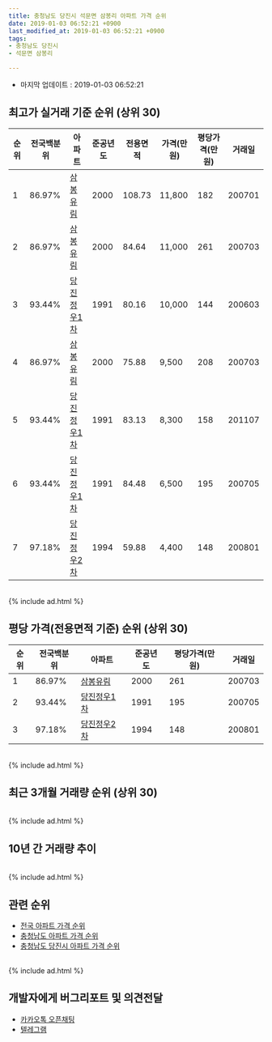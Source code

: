 ```yaml
---
title: 충청남도 당진시 석문면 삼봉리 아파트 가격 순위
date: 2019-01-03 06:52:21 +0900
last_modified_at: 2019-01-03 06:52:21 +0900
tags:
- 충청남도 당진시
- 석문면 삼봉리

---
```


* 마지막 업데이트 : 2019-01-03 06:52:21

## 최고가 실거래 기준 순위 (상위 30)


|순위|전국백분위|아파트|준공년도|전용면적|가격(만원)|평당가격(만원)|거래일|
|---|---|---|---|---|---|---|---|
|1|86.97%|[삼봉유림](https://search.naver.com/search.naver?query=%EC%B6%A9%EC%B2%AD%EB%82%A8%EB%8F%84+%EB%8B%B9%EC%A7%84%EC%8B%9C+%EC%84%9D%EB%AC%B8%EB%A9%B4+%EC%82%BC%EB%B4%89%EB%A6%AC+%EC%82%BC%EB%B4%89%EC%9C%A0%EB%A6%BC)|2000|108.73|11,800|182|200701|
|2|86.97%|[삼봉유림](https://search.naver.com/search.naver?query=%EC%B6%A9%EC%B2%AD%EB%82%A8%EB%8F%84+%EB%8B%B9%EC%A7%84%EC%8B%9C+%EC%84%9D%EB%AC%B8%EB%A9%B4+%EC%82%BC%EB%B4%89%EB%A6%AC+%EC%82%BC%EB%B4%89%EC%9C%A0%EB%A6%BC)|2000|84.64|11,000|261|200703|
|3|93.44%|[당진정우1차](https://search.naver.com/search.naver?query=%EC%B6%A9%EC%B2%AD%EB%82%A8%EB%8F%84+%EB%8B%B9%EC%A7%84%EC%8B%9C+%EC%84%9D%EB%AC%B8%EB%A9%B4+%EC%82%BC%EB%B4%89%EB%A6%AC+%EB%8B%B9%EC%A7%84%EC%A0%95%EC%9A%B01%EC%B0%A8)|1991|80.16|10,000|144|200603|
|4|86.97%|[삼봉유림](https://search.naver.com/search.naver?query=%EC%B6%A9%EC%B2%AD%EB%82%A8%EB%8F%84+%EB%8B%B9%EC%A7%84%EC%8B%9C+%EC%84%9D%EB%AC%B8%EB%A9%B4+%EC%82%BC%EB%B4%89%EB%A6%AC+%EC%82%BC%EB%B4%89%EC%9C%A0%EB%A6%BC)|2000|75.88|9,500|208|200703|
|5|93.44%|[당진정우1차](https://search.naver.com/search.naver?query=%EC%B6%A9%EC%B2%AD%EB%82%A8%EB%8F%84+%EB%8B%B9%EC%A7%84%EC%8B%9C+%EC%84%9D%EB%AC%B8%EB%A9%B4+%EC%82%BC%EB%B4%89%EB%A6%AC+%EB%8B%B9%EC%A7%84%EC%A0%95%EC%9A%B01%EC%B0%A8)|1991|83.13|8,300|158|201107|
|6|93.44%|[당진정우1차](https://search.naver.com/search.naver?query=%EC%B6%A9%EC%B2%AD%EB%82%A8%EB%8F%84+%EB%8B%B9%EC%A7%84%EC%8B%9C+%EC%84%9D%EB%AC%B8%EB%A9%B4+%EC%82%BC%EB%B4%89%EB%A6%AC+%EB%8B%B9%EC%A7%84%EC%A0%95%EC%9A%B01%EC%B0%A8)|1991|84.48|6,500|195|200705|
|7|97.18%|[당진정우2차](https://search.naver.com/search.naver?query=%EC%B6%A9%EC%B2%AD%EB%82%A8%EB%8F%84+%EB%8B%B9%EC%A7%84%EC%8B%9C+%EC%84%9D%EB%AC%B8%EB%A9%B4+%EC%82%BC%EB%B4%89%EB%A6%AC+%EB%8B%B9%EC%A7%84%EC%A0%95%EC%9A%B02%EC%B0%A8)|1994|59.88|4,400|148|200801|


<br>
{% include ad.html %}
<br>

## 평당 가격(전용면적 기준) 순위 (상위 30)


|순위|전국백분위|아파트|준공년도|평당가격(만원)|거래일|
|---|---|---|---|---|---|
|1|86.97%|[삼봉유림](https://search.naver.com/search.naver?query=%EC%B6%A9%EC%B2%AD%EB%82%A8%EB%8F%84+%EB%8B%B9%EC%A7%84%EC%8B%9C+%EC%84%9D%EB%AC%B8%EB%A9%B4+%EC%82%BC%EB%B4%89%EB%A6%AC+%EC%82%BC%EB%B4%89%EC%9C%A0%EB%A6%BC)|2000|261|200703|
|2|93.44%|[당진정우1차](https://search.naver.com/search.naver?query=%EC%B6%A9%EC%B2%AD%EB%82%A8%EB%8F%84+%EB%8B%B9%EC%A7%84%EC%8B%9C+%EC%84%9D%EB%AC%B8%EB%A9%B4+%EC%82%BC%EB%B4%89%EB%A6%AC+%EB%8B%B9%EC%A7%84%EC%A0%95%EC%9A%B01%EC%B0%A8)|1991|195|200705|
|3|97.18%|[당진정우2차](https://search.naver.com/search.naver?query=%EC%B6%A9%EC%B2%AD%EB%82%A8%EB%8F%84+%EB%8B%B9%EC%A7%84%EC%8B%9C+%EC%84%9D%EB%AC%B8%EB%A9%B4+%EC%82%BC%EB%B4%89%EB%A6%AC+%EB%8B%B9%EC%A7%84%EC%A0%95%EC%9A%B02%EC%B0%A8)|1994|148|200801|


<br>
{% include ad.html %}
<br>

## 최근 3개월 거래량 순위 (상위 30)


<div style="width:100%;">
    <canvas id="deal_count_ranking" height="250"></canvas>
</div>


<script>
new Chart(document.getElementById("deal_count_ranking"), {
    type: 'horizontalBar',
    data: {
        labels: ['당진정우1차', '삼봉유림'],
        datasets: [{
            label: '실거래 수',
            data: [1, 1],
            borderColor: "rgba(255, 0, 128, 1)",
            backgroundColor: "rgba(255, 0, 128, 0.5)",
            fill: false,
        }]
    },
    options: {
        responsive: true,
        title: {
            display: true,
            text: '최근 3개월 거래량 순위'
        },
        tooltips: {
            mode: 'index',
            intersect: false,
            callbacks: {
                title: function(tooltipItems, data) {
                    return "실거래 수:";
                },
                label: function(tooltipItem, data) {
                    return data.labels[tooltipItem.index] + ": " + tooltipItem.xLabel;
                }
            }
        },
        hover: {
            mode: 'nearest',
            intersect: true
        },
        scales: {
            xAxes: [{
                display: true,
                scaleLabel: {
                    display: true,
                    labelString: '실거래 수'
                },
                ticks: {
                    suggestedMin: 0,
                }
            }],
            yAxes: [{
                display: true,
                ticks: {
                    autoSkip: false,
                    callback: function(value, index, values) {
                        if (value.length > 15)
                            return value.substr(0, 13) + "...";
                        else
                            return value;
                    }
                },
                scaleLabel: {
                    display: false,
                }
            }]
        }
    }
});

</script>


<br>
{% include ad.html %}
<br>

## 10년 간 거래량 추이


<div style="width:100%;">
    <canvas id="deal_progress" height="250"></canvas>
</div>

<script>
new Chart(document.getElementById("deal_progress"), {
    type: 'line',
    data: {
        labels: ['200901','200902','200903','200904','200905','200906','200907','200908','200909','200910','200911','200912','201001','201002','201003','201004','201005','201006','201007','201008','201009','201010','201011','201012','201101','201102','201103','201104','201105','201106','201107','201108','201109','201110','201111','201112','201201','201202','201203','201204','201205','201206','201207','201208','201209','201210','201211','201212','201301','201302','201303','201304','201305','201306','201307','201308','201309','201310','201311','201312','201401','201402','201403','201404','201405','201406','201407','201408','201409','201410','201411','201412','201501','201502','201503','201504','201505','201506','201507','201508','201509','201510','201511','201512','201601','201602','201603','201604','201605','201606','201607','201608','201609','201610','201611','201612','201701','201702','201703','201704','201705','201706','201707','201708','201709','201710','201711','201712','201801','201802','201803','201804','201805','201806','201807','201808','201809','201810','201811','201812','201901'],
        datasets: [{
            label: '실거래 수',
            pointRadius: 1,
            data: [0, 1, 1, 0, 0, 5, 3, 0, 1, 1, 1, 0, 1, 0, 3, 1, 0, 0, 0, 0, 1, 0, 0, 1, 1, 0, 0, 0, 1, 3, 1, 1, 3, 0, 0, 0, 0, 0, 0, 2, 0, 2, 1, 0, 2, 2, 0, 1, 1, 0, 0, 0, 0, 2, 0, 1, 2, 0, 0, 1, 1, 3, 0, 3, 0, 0, 1, 1, 0, 1, 0, 0, 0, 1, 1, 1, 0, 1, 1, 0, 1, 0, 1, 1, 1, 0, 0, 1, 1, 0, 1, 1, 0, 0, 0, 0, 0, 2, 3, 1, 0, 0, 0, 4, 0, 0, 1, 0, 0, 0, 0, 0, 0, 1, 1, 0, 1, 0, 1, 0, 1],
            borderColor: "rgba(255, 201, 14, 1)",
            backgroundColor: "rgba(255, 201, 14, 0.5)",
            fill: true,
        }]
    },
    options: {
        responsive: true,
        title: {
            display: true,
            text: '10년간 거래량 추이'
        },
        tooltips: {
            mode: 'index',
            intersect: false,
        },
        hover: {
            mode: 'nearest',
            intersect: true
        },
        scales: {
            xAxes: [{
                display: true,
                scaleLabel: {
                    display: true,
                    labelString: '년/월'
                }
            }],
            yAxes: [{
                display: true,
                ticks: {
                    suggestedMin: 0,
                },
                scaleLabel: {
                    display: true,
                    labelString: '실거래 수'
                }
            }]
        }
    }
});

</script>


<br>
{% include ad.html %}
<br>

## 관련 순위

- [전국 아파트 가격 순위](https://inasie.github.io/apt-ranking/전국)
- [충청남도 아파트 가격 순위](https://inasie.github.io/apt-ranking/충청남도)
- [충청남도 당진시 아파트 가격 순위](https://inasie.github.io/apt-ranking/충청남도-당진시)


<br>
{% include ad.html %}
<br>

## 개발자에게 버그리포트 및 의견전달

- [카카오톡 오픈채팅](https://open.kakao.com/o/gLJUAP4)
- [텔레그램](https://t.me/inasie)

